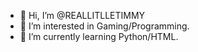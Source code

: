 - 👋 Hi, I’m @REALLITLLETIMMY
- 👀 I’m interested in Gaming/Programming.
- 🌱 I’m currently learning Python/HTML.
<!---
REALLITLLETIMMY/REALLITLLETIMMY is a ✨ special ✨ repository because its `README.md` (this file) appears on your GitHub profile.
You can click the Preview link to take a look at your changes.
--->
